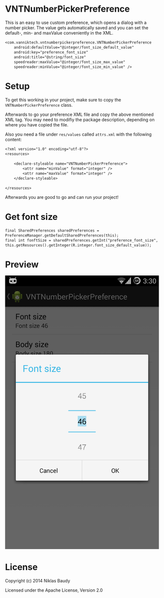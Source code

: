 VNTNumberPickerPreference
=========================

This is an easy to use custom preference, which opens a dialog with a number picker. The value gets automatically saved and you can set the default-, min- and maxValue conveniently in the XML.

    <com.vanniktech.vntnumberpickerpreference.VNTNumberPickerPreference
        android:defaultValue="@integer/font_size_default_value"
        android:key="preference_font_size"
        android:title="@string/font_size"
        speedreader:maxValue="@integer/font_size_max_value"
        speedreader:minValue="@integer/font_size_min_value" />


# Setup

To get this working in your project, make sure to copy the `VNTNumberPickerPreference` class.

Afterwards to go your preference XML file and copy the above mentioned XML tag. You may need to modifiy the package description, depending on where you have copied the file.

Also you need a file under `res/values` called `attrs.xml` with the following content:

    <?xml version="1.0" encoding="utf-8"?>
    <resources>

        <declare-styleable name="VNTNumberPickerPreference">
            <attr name="minValue" format="integer" />
            <attr name="maxValue" format="integer" />
        </declare-styleable>

    </resources>

Afterwards you are good to go and can run your project!

# Get font size

    final SharedPreferences sharedPreferences = PreferenceManager.getDefaultSharedPreferences(this);
    final int fonftSize = sharedPreferences.getInt("preference_font_size", this.getResources().getInteger(R.integer.font_size_default_value));

# Preview

![Image of VNTNumberPickerPreference](res/drawable/preview.png)

# License

Copyright (c) 2014 Niklas Baudy

Licensed under the Apache License, Version 2.0